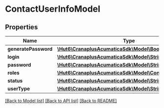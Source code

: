 # ContactUserInfoModel

## Properties
Name | Type | Description | Notes
------------ | ------------- | ------------- | -------------
**generatePassword** | [**\Hut6\CranaplusAcumaticaSdk\Model\BooleanValueModel**](BooleanValueModel.md) |  | [optional] 
**login** | [**\Hut6\CranaplusAcumaticaSdk\Model\StringValueModel**](StringValueModel.md) |  | [optional] 
**password** | [**\Hut6\CranaplusAcumaticaSdk\Model\StringValueModel**](StringValueModel.md) |  | [optional] 
**roles** | [**\Hut6\CranaplusAcumaticaSdk\Model\ContactRolesModel[]**](ContactRolesModel.md) |  | [optional] 
**status** | [**\Hut6\CranaplusAcumaticaSdk\Model\StringValueModel**](StringValueModel.md) |  | [optional] 
**userType** | [**\Hut6\CranaplusAcumaticaSdk\Model\StringValueModel**](StringValueModel.md) |  | [optional] 

[[Back to Model list]](../README.md#documentation-for-models) [[Back to API list]](../README.md#documentation-for-api-endpoints) [[Back to README]](../README.md)


